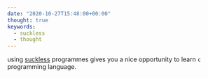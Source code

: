 ```yaml
---
date: "2020-10-27T15:48:00+00:00"
thought: true
keywords: 
  - suckless
  - thought
---
```


using [suckless](https://suckless.org) programmes gives you a nice opportunity
to learn `c` programming language.
